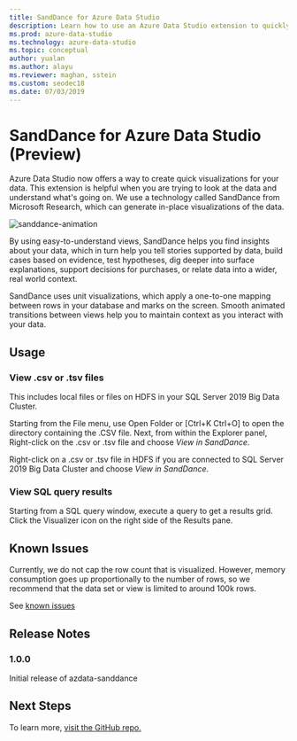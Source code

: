 ```yaml
---
title: SandDance for Azure Data Studio
description: Learn how to use an Azure Data Studio extension to quickly create visualizations of your data—visualizations that provide insight.
ms.prod: azure-data-studio
ms.technology: azure-data-studio
ms.topic: conceptual
author: yualan
ms.author: alayu
ms.reviewer: maghan, sstein
ms.custom: seodec18
ms.date: 07/03/2019
---
```


# SandDance for Azure Data Studio (Preview)

Azure Data Studio now offers a way to create quick visualizations for your data. This extension is helpful when you are trying to look at the data and understand what's going on. We use a technology called SandDance from Microsoft Research, which can generate in-place visualizations of the data.

![sanddance-animation](https://user-images.githubusercontent.com/11507384/54236654-52d42800-44d1-11e9-859e-6c5d297a46d2.gif)

By using easy-to-understand views, SandDance helps you find insights about your data, which in turn help you tell stories supported by data, build cases based on evidence, test hypotheses, dig deeper into surface explanations, support decisions for purchases, or relate data into a wider, real world context.

SandDance uses unit visualizations, which apply a one-to-one mapping between rows in your database and marks on the screen.
Smooth animated transitions between views help you to maintain context as you interact with your data.

## Usage

### View .csv or .tsv files
This includes local files or files on HDFS in your SQL Server 2019 Big Data Cluster.
 
Starting from the File menu, use Open Folder or [Ctrl+K Ctrl+O] to open the directory containing the .CSV file.  Next, from within the Explorer panel, Right-click on the .csv or .tsv file and choose *View in SandDance*.

Right-click on a .csv or .tsv file in HDFS if you are connected to SQL Server 2019 Big Data Cluster and choose *View in SandDance*.

### View SQL query results

Starting from a SQL query window, execute a query to get a results grid. Click the Visualizer icon on the right side of the Results pane.

## Known Issues

Currently, we do not cap the row count that is visualized. However, memory consumption goes up proportionally to the number of rows, so we recommend that the data set or view is limited to around 100k rows.

See [known issues](https://microsoft.github.io/SandDance/#known-issues)

## Release Notes

### 1.0.0

Initial release of azdata-sanddance

## Next Steps
To learn more, [visit the GitHub repo.](https://github.com/Microsoft/SandDance)
